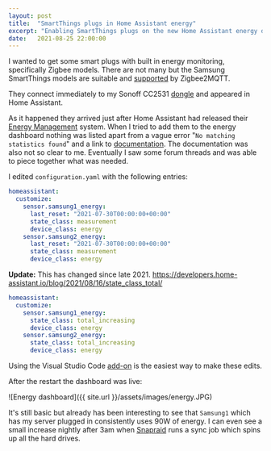 ```yaml
---
layout: post
title:  "SmartThings plugs in Home Assistant energy"
excerpt: "Enabling SmartThings plugs on the new Home Assistant energy dashboard"
date:   2021-08-25 22:00:00
---
```


I wanted to get some smart plugs with built in energy monitoring, specifically Zigbee models.
There are not many but the Samsung SmartThings models are suitable and [supported](https://www.zigbee2mqtt.io/devices/GP-WOU019BBDWG.html) by Zigbee2MQTT.

They connect immediately to my Sonoff CC2531 [dongle](https://itead.cc/product/cc2531-usb-dongle/) and appeared in Home Assistant.

As it happened they arrived just after Home Assistant had released their [Energy Management](https://www.home-assistant.io/blog/2021/08/04/home-energy-management/) system. When I tried to add them to the energy dashboard nothing was listed apart from a vague error "`No matching statistics found`" and a link to [documentation](https://developers.home-assistant.io/docs/core/entity/sensor/#long-term-statistics). The documentation was also not so clear to me. Eventually I saw some forum threads and was able to piece together what was needed.

I edited `configuration.yaml` with the following entries:

```yaml
homeassistant:
  customize:
    sensor.samsung1_energy:
      last_reset: "2021-07-30T00:00:00+00:00"
      state_class: measurement
      device_class: energy
    sensor.samsung2_energy:
      last_reset: "2021-07-30T00:00:00+00:00"
      state_class: measurement
      device_class: energy
```

**Update:** This has changed since late 2021. <https://developers.home-assistant.io/blog/2021/08/16/state_class_total/>

```yaml
homeassistant:
  customize:
    sensor.samsung1_energy:
      state_class: total_increasing 
      device_class: energy
    sensor.samsung2_energy:
      state_class: total_increasing 
      device_class: energy
```

Using the Visual Studio Code [add-on](https://github.com/hassio-addons/addon-vscode) is the easiest way to make these edits.

After the restart the dashboard was live:

![Energy dashboard]({{ site.url }}/assets/images/energy.JPG)

It's still basic but already has been interesting to see that `Samsung1` which has my server plugged in consistently uses 90W of energy. I can even see a small increase nightly after 3am when [Snapraid](https://www.snapraid.it/) runs a sync job which spins up all the hard drives.

